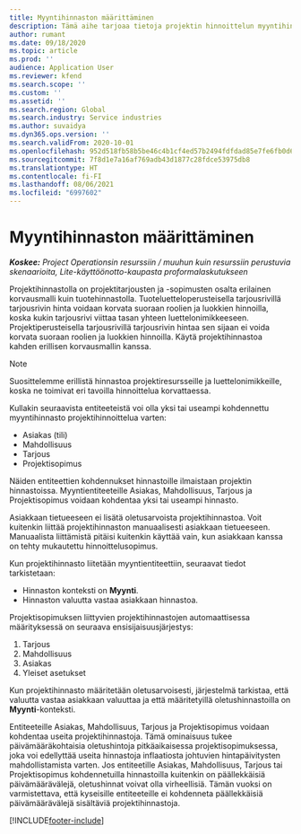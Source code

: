 ```yaml
---
title: Myyntihinnaston määrittäminen
description: Tämä aihe tarjoaa tietoja projektin hinnoittelun myyntihinnastoista.
author: rumant
ms.date: 09/18/2020
ms.topic: article
ms.prod: ''
audience: Application User
ms.reviewer: kfend
ms.search.scope: ''
ms.custom: ''
ms.assetid: ''
ms.search.region: Global
ms.search.industry: Service industries
ms.author: suvaidya
ms.dyn365.ops.version: ''
ms.search.validFrom: 2020-10-01
ms.openlocfilehash: 952d518fb58b5be46c4b1cf4ed57b2494fdfdad85e7fe6fb0d622367bc071b5f
ms.sourcegitcommit: 7f8d1e7a16af769adb43d1877c28fdce53975db8
ms.translationtype: HT
ms.contentlocale: fi-FI
ms.lasthandoff: 08/06/2021
ms.locfileid: "6997602"
---
```

# <a name="set-up-a-sales-price-list"></a>Myyntihinnaston määrittäminen

_**Koskee:** Project Operationsin resurssiin / muuhun kuin resurssiin perustuvia skenaarioita, Lite-käyttöönotto-kaupasta proformalaskutukseen_

Projektihinnastolla on projektitarjousten ja -sopimusten osalta erilainen korvausmalli kuin tuotehinnastolla. Tuoteluetteloperusteisella tarjousrivillä tarjousrivin hinta voidaan korvata suoraan roolien ja luokkien hinnoilla, koska kukin tarjousrivi viittaa tasan yhteen luettelonimikkeeseen. Projektiperusteisella tarjousrivillä tarjousrivin hintaa sen sijaan ei voida korvata suoraan roolien ja luokkien hinnoilla. Käytä projektihinnastoa kahden erillisen korvausmallin kanssa.

> [!NOTE]
> Suosittelemme erillistä hinnastoa projektiresursseille ja luettelonimikkeille, koska ne toimivat eri tavoilla hinnoittelua korvattaessa.

Kullakin seuraavista entiteeteistä voi olla yksi tai useampi kohdennettu myyntihinnasto projektihinnoittelua varten:

- Asiakas (tili) 
- Mahdollisuus 
- Tarjous 
- Projektisopimus

Näiden entiteettien kohdennukset hinnastoille ilmaistaan projektin hinnastoissa. Myyntientiteeteille Asiakas, Mahdollisuus, Tarjous ja Projektisopimus voidaan kohdentaa yksi tai useampi hinnasto.

Asiakkaan tietueeseen ei lisätä oletusarvoista projektihinnastoa. Voit kuitenkin liittää projektihinnaston manuaalisesti asiakkaan tietueeseen. Manuaalista liittämistä pitäisi kuitenkin käyttää vain, kun asiakkaan kanssa on tehty mukautettu hinnoittelusopimus. 

Kun projektihinnasto liitetään myyntientiteettiin, seuraavat tiedot tarkistetaan:

- Hinnaston konteksti on **Myynti**. 
- Hinnaston valuutta vastaa asiakkaan hinnastoa. 

Projektisopimuksen liittyvien projektihinnastojen automaattisessa määrityksessä on seuraava ensisijaisuusjärjestys:

1. Tarjous
2. Mahdollisuus
3. Asiakas 
4. Yleiset asetukset 

Kun projektihinnasto määritetään oletusarvoisesti, järjestelmä tarkistaa, että valuutta vastaa asiakkaan valuuttaa ja että määritetyillä oletushinnastoilla on **Myynti**-konteksti.

Entiteeteille Asiakas, Mahdollisuus, Tarjous ja Projektisopimus voidaan kohdentaa useita projektihinnastoja. Tämä ominaisuus tukee päivämääräkohtaisia oletushintoja pitkäaikaisessa projektisopimuksessa, joka voi edellyttää useita hinnastoja inflaatiosta johtuvien hintapäivitysten mahdollistamista varten. Jos entiteetille Asiakas, Mahdollisuus, Tarjous tai Projektisopimus kohdennetuilla hinnastoilla kuitenkin on päällekkäisiä päivämäärävälejä, oletushinnat voivat olla virheellisiä. Tämän vuoksi on varmistettava, että kyseisille entiteeteille ei kohdenneta päällekkäisiä päivämäärävälejä sisältäviä projektihinnastoja.


[!INCLUDE[footer-include](../includes/footer-banner.md)]